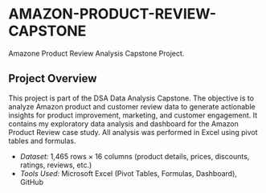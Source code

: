 # AMAZON-PRODUCT-REVIEW-CAPSTONE
Amazone Product Review Analysis Capstone Project.

## Project Overview

This project is part of the DSA Data Analysis Capstone. The objective is to analyze Amazon product and customer review data to generate actionable insights for product improvement, marketing, and customer engagement. It contains my exploratory data analysis and dashboard for the Amazon Product Review case study. All analysis was performed in Excel using pivot tables and formulas.

- *Dataset:* 1,465 rows × 16 columns (product details, prices, discounts, ratings, reviews, etc.)
- *Tools Used:* Microsoft Excel (Pivot Tables, Formulas, Dashboard), GitHub
